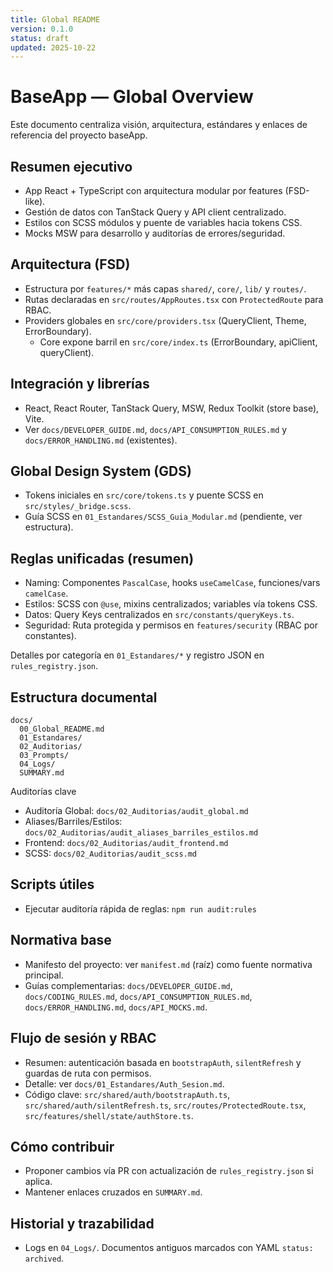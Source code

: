 ```yaml
---
title: Global README
version: 0.1.0
status: draft
updated: 2025-10-22
---
```


# BaseApp — Global Overview

Este documento centraliza visión, arquitectura, estándares y enlaces de referencia del proyecto baseApp.

## Resumen ejecutivo
- App React + TypeScript con arquitectura modular por features (FSD-like).
- Gestión de datos con TanStack Query y API client centralizado.
- Estilos con SCSS módulos y puente de variables hacia tokens CSS.
- Mocks MSW para desarrollo y auditorías de errores/seguridad.

## Arquitectura (FSD)
- Estructura por `features/*` más capas `shared/`, `core/`, `lib/` y `routes/`.
- Rutas declaradas en `src/routes/AppRoutes.tsx` con `ProtectedRoute` para RBAC.
- Providers globales en `src/core/providers.tsx` (QueryClient, Theme, ErrorBoundary).
  - Core expone barril en `src/core/index.ts` (ErrorBoundary, apiClient, queryClient).

## Integración y librerías
- React, React Router, TanStack Query, MSW, Redux Toolkit (store base), Vite.
- Ver `docs/DEVELOPER_GUIDE.md`, `docs/API_CONSUMPTION_RULES.md` y `docs/ERROR_HANDLING.md` (existentes).

## Global Design System (GDS)
- Tokens iniciales en `src/core/tokens.ts` y puente SCSS en `src/styles/_bridge.scss`.
- Guía SCSS en `01_Estandares/SCSS_Guia_Modular.md` (pendiente, ver estructura).

## Reglas unificadas (resumen)
- Naming: Componentes `PascalCase`, hooks `useCamelCase`, funciones/vars `camelCase`.
- Estilos: SCSS con `@use`, mixins centralizados; variables vía tokens CSS.
- Datos: Query Keys centralizados en `src/constants/queryKeys.ts`.
- Seguridad: Ruta protegida y permisos en `features/security` (RBAC por constantes).

Detalles por categoría en `01_Estandares/*` y registro JSON en `rules_registry.json`.

## Estructura documental
```
docs/
  00_Global_README.md
  01_Estandares/
  02_Auditorias/
  03_Prompts/
  04_Logs/
  SUMMARY.md
```

Auditorías clave
- Auditoría Global: `docs/02_Auditorias/audit_global.md`
- Aliases/Barriles/Estilos: `docs/02_Auditorias/audit_aliases_barriles_estilos.md`
- Frontend: `docs/02_Auditorias/audit_frontend.md`
- SCSS: `docs/02_Auditorias/audit_scss.md`

## Scripts útiles
- Ejecutar auditoría rápida de reglas: `npm run audit:rules`

## Normativa base
- Manifesto del proyecto: ver `manifest.md` (raíz) como fuente normativa principal.
- Guías complementarias: `docs/DEVELOPER_GUIDE.md`, `docs/CODING_RULES.md`, `docs/API_CONSUMPTION_RULES.md`, `docs/ERROR_HANDLING.md`, `docs/API_MOCKS.md`.

## Flujo de sesión y RBAC
- Resumen: autenticación basada en `bootstrapAuth`, `silentRefresh` y guardas de ruta con permisos.
- Detalle: ver `docs/01_Estandares/Auth_Sesion.md`.
- Código clave: `src/shared/auth/bootstrapAuth.ts`, `src/shared/auth/silentRefresh.ts`, `src/routes/ProtectedRoute.tsx`, `src/features/shell/state/authStore.ts`.

## Cómo contribuir
- Proponer cambios vía PR con actualización de `rules_registry.json` si aplica.
- Mantener enlaces cruzados en `SUMMARY.md`.

## Historial y trazabilidad
- Logs en `04_Logs/`. Documentos antiguos marcados con YAML `status: archived`.
